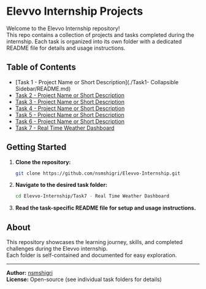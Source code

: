 # Elevvo Internship Projects

Welcome to the Elevvo Internship repository!  
This repo contains a collection of projects and tasks completed during the internship. Each task is organized into its own folder with a dedicated README file for details and usage instructions.

## Table of Contents

- [Task 1 - Project Name or Short Description](./Task1- Collapsible Sidebar/README.md)
- [Task 2 - Project Name or Short Description](./Task2-Project-Name/README.md)
- [Task 3 - Project Name or Short Description](./Task3-Project-Name/README.md)
- [Task 4 - Project Name or Short Description](./Task4-Project-Name/README.md)
- [Task 5 - Project Name or Short Description](./Task5-Project-Name/README.md)
- [Task 6 - Project Name or Short Description](./Task6-Project-Name/README.md)
- [Task 7 - Real Time Weather Dashboard](./Task7%20-%20Real%20Time%20Weather%20Dashboard/README.md)
<!-- Add more tasks here as needed -->

## Getting Started

1. **Clone the repository:**
   ```bash
   git clone https://github.com/nsmshigri/Elevvo-Internship.git
   ```
2. **Navigate to the desired task folder:**
   ```bash
   cd Elevvo-Internship/Task7 - Real Time Weather Dashboard
   ```

3. **Read the task-specific README file for setup and usage instructions.**

## About

This repository showcases the learning journey, skills, and completed challenges during the Elevvo internship.  
Each folder is self-contained and documented for easy exploration.

---

**Author:** [nsmshigri](https://github.com/nsmshigri)  
**License:** Open-source (see individual task folders for details)
